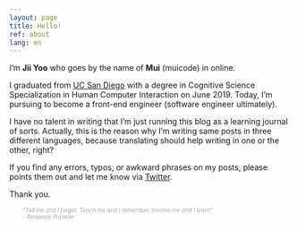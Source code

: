 ```yaml
---
layout: page
title: Hello!
ref: about
lang: en
---
```


I’m **Jii Yoo** who goes by the name of **Mui** (muicode) in online. 

I graduated from [UC San Diego](https://ucsd.edu/) with a degree in Cognitive Science Specialization in Human Computer Interaction on June 2019.
Today, I’m pursuing to become a front-end engineer (software engineer ultimately).

I have no talent in writing that I’m just running this blog as a learning journal of sorts. 
Actually, this is the reason why I’m writing same posts in three different languages, because translating should help writing in one or the other, right?

If you find any errors, typos, or awkward phrases on my posts, please points them out and let me know via [Twitter](https://twitter.com/_muicode).

Thank you.

<div class="divider"></div>

<ul class="center">
<span style="color: #a4a4a4; font-style: italic;font-size: 10px">
"Tell me and I forget. Teach me and I remember. Involve me and I learn" <br> - Benjamin Franklin
</span>
</ul>

